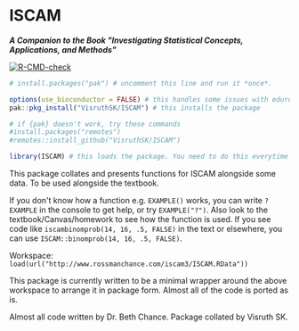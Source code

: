 ISCAM
==============
***A Companion to the Book "Investigating Statistical Concepts, Applications, and Methods"***

<!-- badges: start -->
  [![R-CMD-check](https://github.com/Vishwarrior26/ISCAM/actions/workflows/R-CMD-check.yaml/badge.svg)](https://github.com/Vishwarrior26/ISCAM/actions/workflows/R-CMD-check.yaml)
<!-- badges: end -->

```r
# install.packages("pak") # uncomment this line and run it *once*.

options(use_bioconductor = FALSE) # this handles some issues with eduroam
pak::pkg_install("VisruthSK/ISCAM") # this installs the package

# if {pak} doesn't work, try these commands
#install.packages("remotes")
#remotes::install_github("VisruthSK/ISCAM")

library(ISCAM) # this loads the package. You need to do this everytime you want to use ISCAM functions.
```

This package collates and presents functions for ISCAM alongside some data. To be used alongside the textbook.

If you don't know how a function e.g. `EXAMPLE()` works, you can write `?EXAMPLE` in the console to get help, or try `EXAMPLE("?")`. Also look to the textbook/Canvas/homework to see how the function is used. If you see code like `iscambinomprob(14, 16, .5, FALSE)` in the text or elsewhere, you can use `ISCAM::binomprob(14, 16, .5, FALSE)`.

Workspace: `load(url("http://www.rossmanchance.com/iscam3/ISCAM.RData"))`

This package is currently written to be a minimal wrapper around the above workspace to arrange it in package form. Almost all of the code is ported as is.

Almost all code written by Dr. Beth Chance. Package collated by Visruth SK.

<!-- 
TODO:
- [ ] Create vignette?
- [ ] Add examples
- [ ] Tests? 
-->
